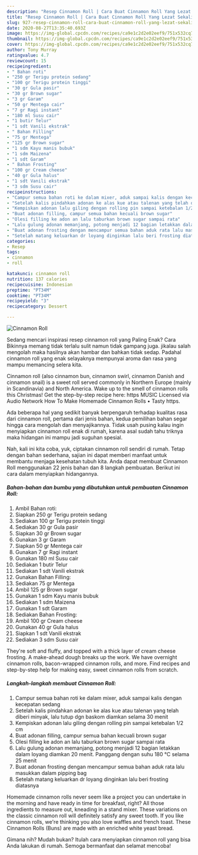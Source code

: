 ```yaml
---
description: "Resep Cinnamon Roll | Cara Buat Cinnamon Roll Yang Lezat Sekali"
title: "Resep Cinnamon Roll | Cara Buat Cinnamon Roll Yang Lezat Sekali"
slug: 927-resep-cinnamon-roll-cara-buat-cinnamon-roll-yang-lezat-sekali
date: 2020-08-27T13:35:40.693Z
image: https://img-global.cpcdn.com/recipes/ca9e1c2d2e02eef9/751x532cq70/cinnamon-roll-foto-resep-utama.jpg
thumbnail: https://img-global.cpcdn.com/recipes/ca9e1c2d2e02eef9/751x532cq70/cinnamon-roll-foto-resep-utama.jpg
cover: https://img-global.cpcdn.com/recipes/ca9e1c2d2e02eef9/751x532cq70/cinnamon-roll-foto-resep-utama.jpg
author: Tony Murray
ratingvalue: 4.7
reviewcount: 15
recipeingredient:
- " Bahan roti"
- "250 gr Terigu protein sedang"
- "100 gr Terigu protein tinggi"
- "30 gr Gula pasir"
- "30 gr Brown sugar"
- "3 gr Garam"
- "50 gr Mentega cair"
- "7 gr Ragi instant"
- "180 ml Susu cair"
- "1 butir Telur"
- "1 sdt Vanili ekstrak"
- " Bahan Filling"
- "75 gr Mentega"
- "125 gr Brown sugar"
- "1 sdm Kayu manis bubuk"
- "1 sdm Maizena"
- "1 sdt Garam"
- " Bahan Frosting"
- "100 gr Cream cheese"
- "40 gr Gula halus"
- "1 sdt Vanili ekstrak"
- "3 sdm Susu cair"
recipeinstructions:
- "Campur semua bahan roti ke dalam mixer, aduk sampai kalis dengan kecepatan sedang"
- "Setelah kalis pindahkan adonan ke alas kue atau talenan yang telah diberi minyak, lalu tutup dgn baskom diamkan selama 30 menit"
- "Kempiskan adonan lalu giling dengan rolling pin sampai ketebalan 1/2 cm"
- "Buat adonan filling, campur semua bahan kecuali brown sugar"
- "Olesi filling ke adon an lalu taburkan brown sugar sampai rata"
- "Lalu gulung adonan memanjang, potong menjadi 12 bagian letakkan dalam loyang diamkan 20 menit. Panggang dengan suhu 180 °C selama 25 menit"
- "Buat adonan frosting dengan mencampur semua bahan aduk rata lalu masukkan dalam pipping bag"
- "Setelah matang keluarkan dr loyang dinginkan lalu beri frosting diatasnya"
categories:
- Resep
tags:
- cinnamon
- roll

katakunci: cinnamon roll 
nutrition: 137 calories
recipecuisine: Indonesian
preptime: "PT34M"
cooktime: "PT34M"
recipeyield: "3"
recipecategory: Dessert

---
```



![Cinnamon Roll](https://img-global.cpcdn.com/recipes/ca9e1c2d2e02eef9/751x532cq70/cinnamon-roll-foto-resep-utama.jpg)

Sedang mencari inspirasi resep cinnamon roll yang Paling Enak? Cara Bikinnya memang tidak terlalu sulit namun tidak gampang juga. jikalau salah mengolah maka hasilnya akan hambar dan bahkan tidak sedap. Padahal cinnamon roll yang enak selayaknya mempunyai aroma dan rasa yang mampu memancing selera kita.

Cinnamon roll (also cinnamon bun, cinnamon swirl, cinnamon Danish and cinnamon snail) is a sweet roll served commonly in Northern Europe (mainly in Scandinavia) and North America. Wake up to the smell of cinnamon rolls this Christmas! Get the step-by-step recipe here: https MUSIC Licensed via Audio Network How To Make Homemade Cinnamon Rolls • Tasty https.

Ada beberapa hal yang sedikit banyak berpengaruh terhadap kualitas rasa dari cinnamon roll, pertama dari jenis bahan, kedua pemilihan bahan segar hingga cara mengolah dan menyajikannya. Tidak usah pusing kalau ingin menyiapkan cinnamon roll enak di rumah, karena asal sudah tahu triknya maka hidangan ini mampu jadi suguhan spesial.


Nah, kali ini kita coba, yuk, ciptakan cinnamon roll sendiri di rumah. Tetap dengan bahan sederhana, sajian ini dapat memberi manfaat untuk membantu menjaga kesehatan tubuh kita. Anda dapat membuat Cinnamon Roll menggunakan 22 jenis bahan dan 8 langkah pembuatan. Berikut ini cara dalam menyiapkan hidangannya.

<!--inarticleads1-->

##### Bahan-bahan dan bumbu yang dibutuhkan untuk pembuatan Cinnamon Roll:

1. Ambil  Bahan roti:
1. Siapkan 250 gr Terigu protein sedang
1. Sediakan 100 gr Terigu protein tinggi
1. Sediakan 30 gr Gula pasir
1. Siapkan 30 gr Brown sugar
1. Gunakan 3 gr Garam
1. Siapkan 50 gr Mentega cair
1. Gunakan 7 gr Ragi instant
1. Gunakan 180 ml Susu cair
1. Sediakan 1 butir Telur
1. Sediakan 1 sdt Vanili ekstrak
1. Gunakan  Bahan Filling:
1. Sediakan 75 gr Mentega
1. Ambil 125 gr Brown sugar
1. Gunakan 1 sdm Kayu manis bubuk
1. Sediakan 1 sdm Maizena
1. Gunakan 1 sdt Garam
1. Sediakan  Bahan Frosting:
1. Ambil 100 gr Cream cheese
1. Gunakan 40 gr Gula halus
1. Siapkan 1 sdt Vanili ekstrak
1. Sediakan 3 sdm Susu cair


They&#39;re soft and fluffy, and topped with a thick layer of cream cheese frosting. A make-ahead dough breaks up the work. We have overnight cinnamon rolls, bacon-wrapped cinnamon rolls, and more. Find recipes and step-by-step help for making easy, sweet cinnamon rolls from scratch. 

<!--inarticleads2-->

##### Langkah-langkah membuat Cinnamon Roll:

1. Campur semua bahan roti ke dalam mixer, aduk sampai kalis dengan kecepatan sedang
1. Setelah kalis pindahkan adonan ke alas kue atau talenan yang telah diberi minyak, lalu tutup dgn baskom diamkan selama 30 menit
1. Kempiskan adonan lalu giling dengan rolling pin sampai ketebalan 1/2 cm
1. Buat adonan filling, campur semua bahan kecuali brown sugar
1. Olesi filling ke adon an lalu taburkan brown sugar sampai rata
1. Lalu gulung adonan memanjang, potong menjadi 12 bagian letakkan dalam loyang diamkan 20 menit. Panggang dengan suhu 180 °C selama 25 menit
1. Buat adonan frosting dengan mencampur semua bahan aduk rata lalu masukkan dalam pipping bag
1. Setelah matang keluarkan dr loyang dinginkan lalu beri frosting diatasnya


Homemade cinnamon rolls never seem like a project you can undertake in the morning and have ready in time for breakfast, right? All those ingredients to measure out, kneading in a stand mixer. These variations on the classic cinnamon roll will definitely satisfy any sweet tooth. If you like cinnamon rolls, we&#39;re thinking you also love waffles and french toast. These Cinnamon Rolls (Buns) are made with an enriched white yeast bread. 

Gimana nih? Mudah bukan? Itulah cara menyiapkan cinnamon roll yang bisa Anda lakukan di rumah. Semoga bermanfaat dan selamat mencoba!

